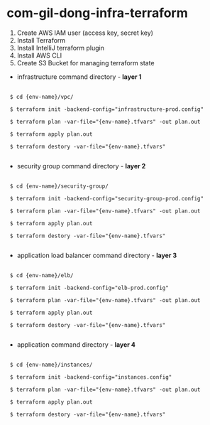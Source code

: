 # com-gil-dong-infra-terraform

1. Create AWS IAM user (access key, secret key)
2. Install Terraform
3. Install IntelliJ terraform plugin
4. Install AWS CLI
5. Create S3 Bucket for managing terraform state


- infrastructure command directory - **layer 1**
<pre>
 <code>
 $ cd {env-name}/vpc/
    
 $ terraform init -backend-config="infrastructure-prod.config"
    
 $ terraform plan -var-file="{env-name}.tfvars" -out plan.out
    
 $ terraform apply plan.out

 $ terraform destory -var-file="{env-name}.tfvars"
 </code>
</pre>

- security group command directory - **layer 2**
<pre>
 <code>
 $ cd {env-name}/security-group/
    
 $ terraform init -backend-config="security-group-prod.config"
    
 $ terraform plan -var-file="{env-name}.tfvars" -out plan.out
    
 $ terraform apply plan.out

 $ terraform destory -var-file="{env-name}.tfvars"
 </code>
</pre>

- application load balancer command directory - **layer 3**
<pre>
 <code>
 $ cd {env-name}/elb/
    
 $ terraform init -backend-config="elb-prod.config"
    
 $ terraform plan -var-file="{env-name}.tfvars" -out plan.out
    
 $ terraform apply plan.out

 $ terraform destory -var-file="{env-name}.tfvars"
 </code>
</pre>

- application command directory - **layer 4**
<pre>
 <code>
 $ cd {env-name}/instances/
    
 $ terraform init -backend-config="instances.config"
    
 $ terraform plan -var-file="{env-name}.tfvars" -out plan.out
    
 $ terraform apply plan.out

 $ terraform destory -var-file="{env-name}.tfvars"
 </code>
</pre>
